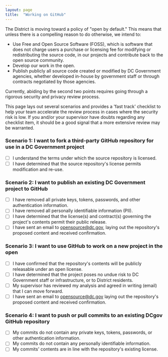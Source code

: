 ```yaml
---
layout: page
title:  "Working on GitHub"
---
```


The District is moving toward a policy of "open by default." This means that unless there is a compelling reason to do otherwise, we intend to:

* Use Free and Open Source Software (FOSS), which is software that does not charge users a purchase or licensing fee for modifying or redistributing the source code, in our projects and contribute back to the open source community.
* Develop our work in the open.
* Publish publicly all source code created or modified by DC Government agencies, whether developed in-house by government staff or through contracts negotiated by those agencies.

Currently, abiding by the second two points requires going through a rigorous security and privacy review process.

This page lays out several scenarios and provides a 'fast track' checklist to help your team accelerate the review process in cases where the security risk is low. If you and/or your supervisor have doubts regarding any checklist item, it should be a good signal that a more extensive review may be warranted.

### Scenario 1: I want to fork a third-party GitHub repository for use in a DC Government project

- [ ] I understand the terms under which the source repository is licensed.
- [ ] I have determined that the source repository's license permits modification and re-use.

### Scenario 2: I want to publish an existing DC Government project to GitHub

- [ ] I have removed all private keys, tokens, passwords, and other authentication information.
- [ ] I have removed all personally identifiable information (PII).
- [ ] I have determined that the license(s) and contract(s) governing the project's contents permit their public release.
- [ ] I have sent an email to opensource@dc.gov, laying out the repository's proposed content and received confirmation.

### Scenario 3: I want to use GitHub to work on a new project in the open

- [ ] I have confirmed that the repository's contents will be publicly releasable under an open license.
- [ ] I have determined that the project poses no undue risk to DC Government staff or infrastructure, or to District residents.
- [ ] My supervisor has reviewed my analysis and agreed in writing (email) that I can move forward.
- [ ] I have sent an email to opensource@dc.gov laying out the repository's proposed content and received confirmation.

### Scenario 4: I want to push or pull commits to an existing DCgov GitHub repository

- [ ] My commits do not contain any private keys, tokens, passwords, or other authentication information.
- [ ] My commits do not contain any personally identifiable information.
- [ ] My commits' contents are in line with the repository's existing license.
